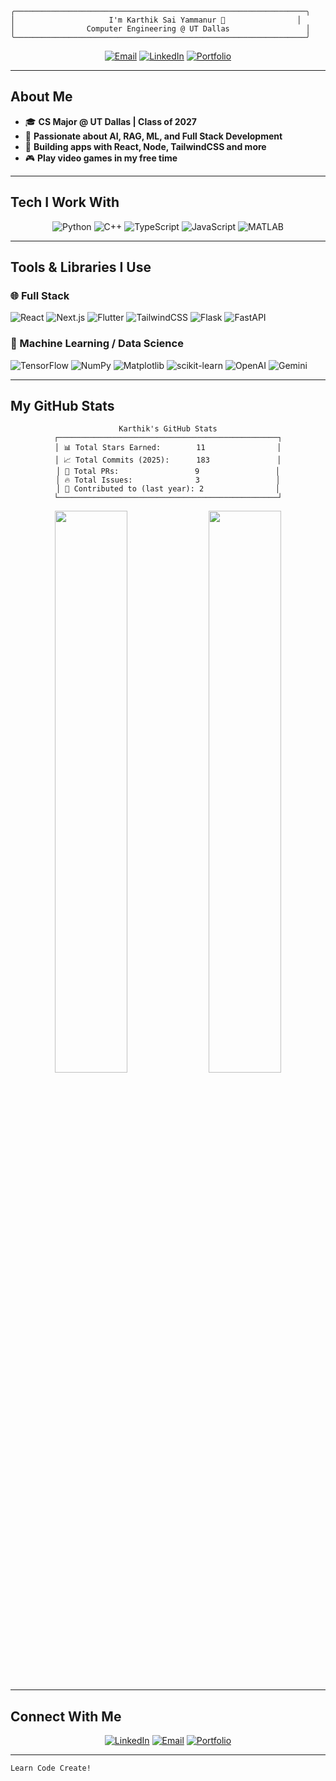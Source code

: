 ```
╭─────────────────────────────────────────────────────────────────╮
│                     I'm Karthik Sai Yammanur 👋                │
│                Computer Engineering @ UT Dallas                 │
╰─────────────────────────────────────────────────────────────────╯
```

<div align="center">

[![Email](https://img.shields.io/badge/EMAIL-karthikyam2006@gmail.com-D14836?style=for-the-badge&logo=gmail&logoColor=white&labelColor=000000)](mailto:karthikyam2006@gmail.com)
[![LinkedIn](https://img.shields.io/badge/LINKEDIN-karthik--yammanur-0077B5?style=for-the-badge&logo=linkedin&logoColor=white&labelColor=000000)](https://linkedin.com/in/karthik-yammanur/)
[![Portfolio](https://img.shields.io/badge/PORTFOLIO-karthikyammanur.me-FF6B6B?style=for-the-badge&logo=firefox&logoColor=white&labelColor=000000)](https://karthikyammanur.me)

</div>

---

## About Me

- 🎓 **CS Major @ UT Dallas | Class of 2027**
- 🔬 **Passionate about AI, RAG, ML, and Full Stack Development**
- 🚀 **Building apps with React, Node, TailwindCSS and more**
- 🎮 **Play video games in my free time**

---

## Tech I Work With

<div align="center">

![Python](https://img.shields.io/badge/PYTHON-3776AB?style=for-the-badge&logo=python&logoColor=white&labelColor=000000)
![C++](https://img.shields.io/badge/C++-00599C?style=for-the-badge&logo=cplusplus&logoColor=white&labelColor=000000)
![TypeScript](https://img.shields.io/badge/TYPESCRIPT-3178C6?style=for-the-badge&logo=typescript&logoColor=white&labelColor=000000)
![JavaScript](https://img.shields.io/badge/JAVASCRIPT-F7DF1E?style=for-the-badge&logo=javascript&logoColor=black&labelColor=000000)
![MATLAB](https://img.shields.io/badge/MATLAB-0076A8?style=for-the-badge&logo=mathworks&logoColor=white&labelColor=000000)

</div>

---

## Tools & Libraries I Use

### 🌐 Full Stack

![React](https://img.shields.io/badge/REACT-61DAFB?style=for-the-badge&logo=react&logoColor=black&labelColor=000000)
![Next.js](https://img.shields.io/badge/NEXT.JS-000000?style=for-the-badge&logo=nextdotjs&logoColor=white&labelColor=000000)
![Flutter](https://img.shields.io/badge/FLUTTER-02569B?style=for-the-badge&logo=flutter&logoColor=white&labelColor=000000)
![TailwindCSS](https://img.shields.io/badge/TAILWIND-06B6D4?style=for-the-badge&logo=tailwindcss&logoColor=white&labelColor=000000)
![Flask](https://img.shields.io/badge/FLASK-000000?style=for-the-badge&logo=flask&logoColor=white&labelColor=000000)
![FastAPI](https://img.shields.io/badge/FASTAPI-009688?style=for-the-badge&logo=fastapi&logoColor=white&labelColor=000000)

### 🧠 Machine Learning / Data Science

![TensorFlow](https://img.shields.io/badge/TENSORFLOW-FF6F00?style=for-the-badge&logo=tensorflow&logoColor=white&labelColor=000000)
![NumPy](https://img.shields.io/badge/NUMPY-013243?style=for-the-badge&logo=numpy&logoColor=white&labelColor=000000)
![Matplotlib](https://img.shields.io/badge/MATPLOTLIB-11557c?style=for-the-badge&logoColor=white&labelColor=000000)
![scikit-learn](https://img.shields.io/badge/SCIKIT--LEARN-F7931E?style=for-the-badge&logo=scikitlearn&logoColor=white&labelColor=000000)
![OpenAI](https://img.shields.io/badge/OPENAI-412991?style=for-the-badge&logo=openai&logoColor=white&labelColor=000000)
![Gemini](https://img.shields.io/badge/GEMINI-8E75B2?style=for-the-badge&logo=google&logoColor=white&labelColor=000000)

---

## My GitHub Stats

<div align="center">

```
Karthik's GitHub Stats
┌─────────────────────────────────────────────────┐
│ 📊 Total Stars Earned:        11                │
│ 📈 Total Commits (2025):      183               │
│ 📁 Total PRs:                 9                 │
│ 🔥 Total Issues:              3                 │
│ 📅 Contributed to (last year): 2                │
└─────────────────────────────────────────────────┘
```

<img src="https://github-readme-stats.vercel.app/api?username=karthikyammanur&show_icons=true&theme=dark&hide_border=true&bg_color=000000&title_color=00D9FF&icon_color=00D9FF&text_color=ffffff" width="48%"/>
<img src="https://github-readme-streak-stats.herokuapp.com/?user=karthikyammanur&theme=dark&hide_border=true&background=000000&stroke=00D9FF&ring=00D9FF&fire=00D9FF&currStreakLabel=ffffff" width="48%"/>

</div>

---

## Connect With Me

<div align="center">

[![LinkedIn](https://img.shields.io/badge/LINKEDIN-Connect-0077B5?style=for-the-badge&logo=linkedin&logoColor=white&labelColor=000000)](https://linkedin.com/in/karthik-yammanur/)
[![Email](https://img.shields.io/badge/EMAIL-Let's_Talk-D14836?style=for-the-badge&logo=gmail&logoColor=white&labelColor=000000)](mailto:karthikyam2006@gmail.com)
[![Portfolio](https://img.shields.io/badge/PORTFOLIO-Explore_My_Work-FF6B6B?style=for-the-badge&logo=firefox&logoColor=white&labelColor=000000)](https://karthikyammanur.me)

</div>

---

```
Learn Code Create!
```

